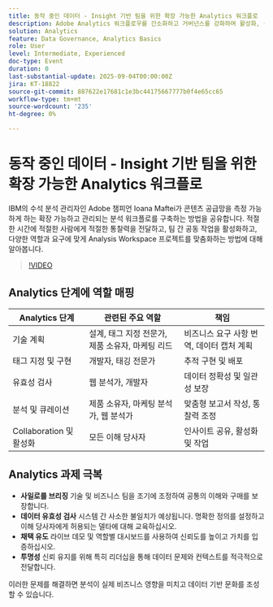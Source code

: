 ```yaml
---
title: 동작 중인 데이터 - Insight 기반 팀을 위한 확장 가능한 Analytics 워크플로
description: Adobe Analytics 워크플로우를 간소화하고 거버넌스를 강화하며 활성화, 공동 작업 및 성장을 이끄는 통찰력을 팀에 부여하는 방법을 알아봅니다.
solution: Analytics
feature: Data Governance, Analytics Basics
role: User
level: Intermediate, Experienced
doc-type: Event
duration: 0
last-substantial-update: 2025-09-04T00:00:00Z
jira: KT-18822
source-git-commit: 887622e17681c1e3bc44175667777b0f4e65cc65
workflow-type: tm+mt
source-wordcount: '235'
ht-degree: 0%

---
```



# 동작 중인 데이터 - Insight 기반 팀을 위한 확장 가능한 Analytics 워크플로

IBM의 수석 분석 관리자인 Adobe 챔피언 Ioana Maftei가 콘텐츠 공급망을 측정 가능하게 하는 확장 가능하고 관리되는 분석 워크플로를 구축하는 방법을 공유합니다. 적절한 시간에 적절한 사람에게 적절한 통찰력을 전달하고, 팀 간 공동 작업을 활성화하고, 다양한 역할과 요구에 맞게 Analysis Workspace 프로젝트를 맞춤화하는 방법에 대해 알아봅니다.

>[!VIDEO](https://video.tv.adobe.com/v/3471236/?learn=on&enablevpops&captions=kor)

## Analytics 단계에 역할 매핑

| Analytics 단계 | 관련된 주요 역할 | 책임 |
|--------------------------|-----------------------------------|--------------------------------------------------|
| 기술 계획 | 설계, 태그 지정 전문가, 제품 소유자, 마케팅 리드 | 비즈니스 요구 사항 번역, 데이터 캡처 계획 |
| 태그 지정 및 구현 | 개발자, 태깅 전문가 | 추적 구현 및 배포 |
| 유효성 검사 | 웹 분석가, 개발자 | 데이터 정확성 및 일관성 보장 |
| 분석 및 큐레이션 | 제품 소유자, 마케팅 분석가, 웹 분석가 | 맞춤형 보고서 작성, 통찰력 조정 |
| Collaboration 및 활성화 | 모든 이해 당사자 | 인사이트 공유, 활성화 및 작업 |


## Analytics 과제 극복

* **사일로를 브리징** 기술 및 비즈니스 팀을 조기에 조정하여 공통의 이해와 구매를 보장합니다.
* **데이터 유효성 검사** 시스템 간 사소한 불일치가 예상됩니다. 명확한 정의를 설정하고 이해 당사자에게 허용되는 델타에 대해 교육하십시오.
* **채택 유도** 라이브 데모 및 역할별 대시보드를 사용하여 신뢰도를 높이고 가치를 입증하십시오.
* **투명성** 신뢰 유지를 위해 특히 리더십을 통해 데이터 문제와 컨텍스트를 적극적으로 전달합니다.

이러한 문제를 해결하면 분석이 실제 비즈니스 영향을 미치고 데이터 기반 문화를 조성할 수 있습니다.
